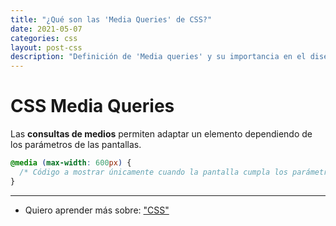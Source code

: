 ```yaml
---
title: "¿Qué son las 'Media Queries' de CSS?"
date: 2021-05-07
categories: css
layout: post-css
description: "Definición de 'Media queries' y su importancia en el diseño web adaptable."
---
```


# CSS Media Queries

Las **consultas de medios** permiten adaptar un elemento dependiendo de los parámetros de las pantallas.

````css
@media (max-width: 600px) {
  /* Código a mostrar únicamente cuando la pantalla cumpla los parámetros indicados */
}
````

***

- Quiero aprender más sobre: ["CSS"](../00/css)
